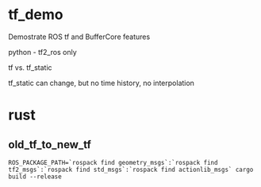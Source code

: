 # tf_demo

Demostrate ROS tf and BufferCore features

python - tf2_ros only

tf vs. tf_static

tf_static can change, but no time history, no interpolation

# rust

## old_tf_to_new_tf

```
ROS_PACKAGE_PATH=`rospack find geometry_msgs`:`rospack find tf2_msgs`:`rospack find std_msgs`:`rospack find actionlib_msgs` cargo build --release
```
